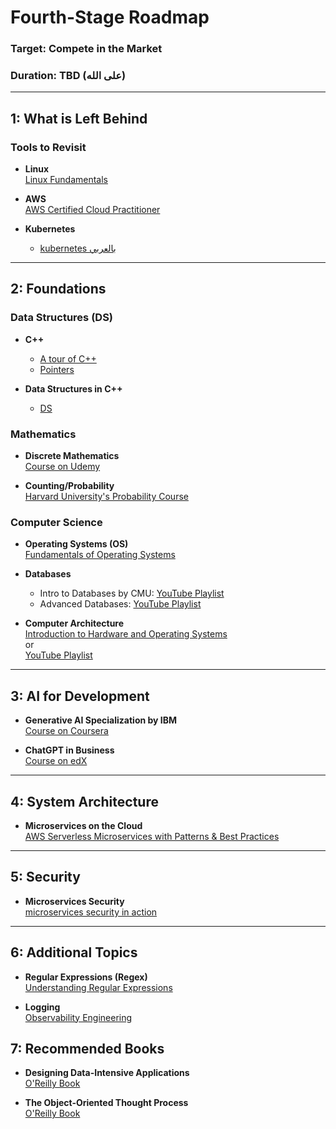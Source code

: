 # Fourth-Stage Roadmap

### Target: Compete in the Market  
### Duration: TBD (على الله)

---

## 1: What is Left Behind

### Tools to Revisit

- **Linux**  
  [Linux Fundamentals](https://learning.oreilly.com/course/linux-fundamentals-2nd/9780137929313/)
  
- **AWS**  
  [AWS Certified Cloud Practitioner](https://www.udemy.com/course/aws-certified-cloud-practitioner-new/)
  
- **Kubernetes**
  - [kubernetes بالعربي](https://www.youtube.com/playlist?list=PLX1bW_GeBRhDCHijCrMO5F-oHg52rRBpl)
---

## 2: Foundations

### Data Structures (DS)

- **C++**  
  - [A tour of C++](https://learning.oreilly.com/library/view/-/9780136823575/)
  - [Pointers](https://youtu.be/zuegQmMdy8M?si=br7N5CHLvumPw-gl)

- **Data Structures in C++** 
   - [DS](https://youtu.be/B31LgI4Y4DQ?si=fJL7p0zTsB-tR_EO)
### Mathematics

- **Discrete Mathematics**  
  [Course on Udemy](https://www.udemy.com/course/discrete-math)

- **Counting/Probability**  
  [Harvard University's Probability Course](https://www.edx.org/learn/probability/harvard-university-fat-chance-probability-from-the-ground-up)

### Computer Science

- **Operating Systems (OS)**  
  [Fundamentals of Operating Systems](https://www.udemy.com/course/fundamentals-of-operating-systems/)

- **Databases**  
  - Intro to Databases by CMU: [YouTube Playlist](https://www.youtube.com/playlist?list=PLSE8ODhjZXjbj8BMuIrRcacnQh20hmY9g)
  - Advanced Databases: [YouTube Playlist](https://www.youtube.com/playlist?list=PLSE8ODhjZXjYa_zX-KeMJui7pcN1rIaIJ)

- **Computer Architecture**  
  [Introduction to Hardware and Operating Systems](https://www.coursera.org/learn/introduction-to-hardware-and-operating-systems)  
  or  
  [YouTube Playlist](https://www.youtube.com/playlist?list=PL5PHm2jkkXmi5CxxI7b3JCL1TWybTDtKq)

---

## 3: AI for Development

- **Generative AI Specialization by IBM**  
  [Course on Coursera](https://www.coursera.org/learn/generative-ai-elevate-software-development-career?specialization=generative-ai-for-software-developers)

- **ChatGPT in Business**  
  [Course on edX](https://www.edx.org/learn/computer-programming/edx-how-to-use-chatgpt-in-business)

---

## 4: System Architecture

- **Microservices on the Cloud**  
  [AWS Serverless Microservices with Patterns & Best Practices](https://www.udemy.com/course/aws-serverless-microservices-lambda-eventbridge-sqs-apigateway/?couponCode=LETSLEARNNOWPP)

---

## 5: Security

- **Microservices Security**  
  [microservices security in action](https://learning.oreilly.com/library/view/microservices-security-in/9781617295959/)

---

## 6: Additional Topics

- **Regular Expressions (Regex)**  
  [Understanding Regular Expressions](https://learning.oreilly.com/course/understanding-regular-expressions/9781491996300/)

- **Logging**  
  [Observability Engineering](https://learning.oreilly.com/library/view/observability-engineering/9781492076438/)



## 7: Recommended Books

- **Designing Data-Intensive Applications**  
  [O'Reilly Book](https://learning.oreilly.com/library/view/designing-data-intensive-applications/9781491903063/)

- **The Object-Oriented Thought Process**  
  [O'Reilly Book](https://learning.oreilly.com/library/view/the-object-oriented-thought/9780135182130/)



